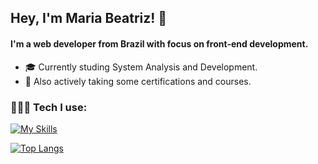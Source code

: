 

## Hey, I'm Maria Beatriz! 👋

#### I'm a web developer from Brazil with focus on front-end development.

- 🎓 Currently studing System Analysis and Development.
- 🤔 Also actively taking some certifications and courses.
  
### 👩🏻‍💻 Tech I use:
[![My Skills](https://skillicons.dev/icons?i=javascript,react,vue,nuxt,tailwind,sass,figma,git)](https://skillicons.dev)



[![Top Langs](https://github-readme-stats.vercel.app/api/top-langs/?username=beatriznaufel&layout=compact&theme=material-palenight)](https://github.com/beatriznaufel/github-readme-stats)



